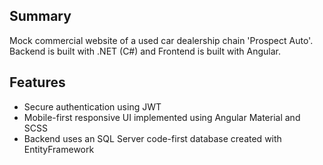 ## Summary
Mock commercial website of a used car dealership chain 'Prospect Auto'. Backend is built with .NET (C#) and Frontend is built with Angular.

## Features
- Secure authentication using JWT
- Mobile-first responsive UI implemented using Angular Material and SCSS
- Backend uses an SQL Server code-first database created with EntityFramework
